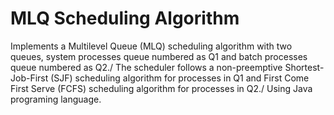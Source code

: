 # MLQ Scheduling Algorithm
Implements a Multilevel Queue (MLQ) scheduling algorithm with two queues, system processes queue numbered as Q1 and batch processes queue numbered as Q2./ 
The scheduler follows a non-preemptive Shortest-Job-First (SJF) scheduling algorithm for processes in Q1 and First Come First Serve (FCFS) scheduling algorithm for processes in Q2./
Using Java programing language.
